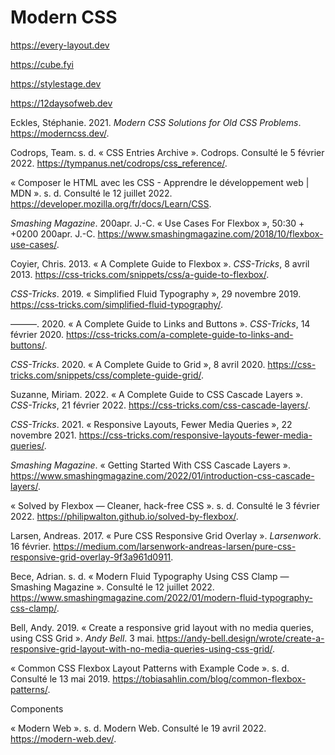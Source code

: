 # Modern CSS

https://every-layout.dev

https://cube.fyi

https://stylestage.dev

https://12daysofweb.dev

Eckles, Stéphanie. 2021. *Modern CSS Solutions for Old CSS Problems*. https://moderncss.dev/.

Codrops, Team. s. d. « CSS Entries Archive ». Codrops. Consulté le 5 février 2022. https://tympanus.net/codrops/css_reference/.

« Composer le HTML avec les CSS - Apprendre le développement web | MDN ». s. d. Consulté le 12 juillet 2022. https://developer.mozilla.org/fr/docs/Learn/CSS.

*Smashing Magazine*. 200apr. J.-C. « Use Cases For Flexbox », 50:30 + +0200 200apr. J.-C. https://www.smashingmagazine.com/2018/10/flexbox-use-cases/.

Coyier, Chris. 2013. « A Complete Guide to Flexbox ». *CSS-Tricks*, 8 avril 2013. https://css-tricks.com/snippets/css/a-guide-to-flexbox/.

*CSS-Tricks*. 2019. « Simplified Fluid Typography », 29 novembre 2019. https://css-tricks.com/simplified-fluid-typography/.

———. 2020. « A Complete Guide to Links and Buttons ». *CSS-Tricks*, 14 février 2020. https://css-tricks.com/a-complete-guide-to-links-and-buttons/.

*CSS-Tricks*. 2020. « A Complete Guide to Grid », 8 avril 2020. https://css-tricks.com/snippets/css/complete-guide-grid/.

Suzanne, Miriam. 2022. « A Complete Guide to CSS Cascade Layers ». *CSS-Tricks*, 21 février 2022. https://css-tricks.com/css-cascade-layers/.

*CSS-Tricks*. 2021. « Responsive Layouts, Fewer Media Queries », 22 novembre 2021. https://css-tricks.com/responsive-layouts-fewer-media-queries/.

*Smashing Magazine*. « Getting Started With CSS Cascade Layers ». https://www.smashingmagazine.com/2022/01/introduction-css-cascade-layers/.

« Solved by Flexbox — Cleaner, hack-free CSS ». s. d. Consulté le 3 février 2022. https://philipwalton.github.io/solved-by-flexbox/.

Larsen, Andreas. 2017. « Pure CSS Responsive Grid Overlay ». *Larsenwork*. 16 février. https://medium.com/larsenwork-andreas-larsen/pure-css-responsive-grid-overlay-9f3a961d0911.

Bece, Adrian. s. d. « Modern Fluid Typography Using CSS Clamp — Smashing Magazine ». Consulté le 12 juillet 2022. https://www.smashingmagazine.com/2022/01/modern-fluid-typography-css-clamp/.

Bell, Andy. 2019. « Create a responsive grid layout with no media queries, using CSS Grid ». *Andy Bell*. 3 mai. https://andy-bell.design/wrote/create-a-responsive-grid-layout-with-no-media-queries-using-css-grid/.



« Common CSS Flexbox Layout Patterns with Example Code ». s. d. Consulté le 13 mai 2019. https://tobiasahlin.com/blog/common-flexbox-patterns/.

Components

« Modern Web ». s. d. Modern Web. Consulté le 19 avril 2022. https://modern-web.dev/.